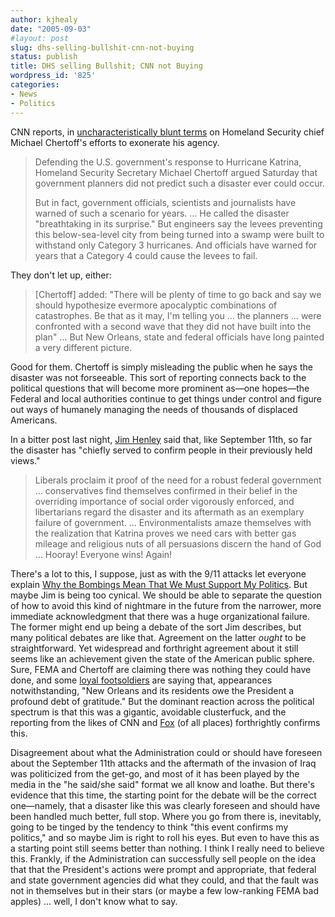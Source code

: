```yaml
---
author: kjhealy
date: "2005-09-03"
#layout: post
slug: dhs-selling-bullshit-cnn-not-buying
status: publish
title: DHS selling Bullshit; CNN not Buying
wordpress_id: '825'
categories:
- News
- Politics
---
```


CNN reports, in [uncharacteristically blunt terms](http://www.cnn.com/2005/US/09/03/katrina.chertoff/index.html) on Homeland Security chief Michael Chertoff's efforts to exonerate his agency.

> Defending the U.S. government's response to Hurricane Katrina, Homeland Security Secretary Michael Chertoff argued Saturday that government planners did not predict such a disaster ever could occur.
>
> But in fact, government officials, scientists and journalists have warned of such a scenario for years. ... He called the disaster "breathtaking in its surprise." But engineers say the levees preventing this below-sea-level city from being turned into a swamp were built to withstand only Category 3 hurricanes. And officials have warned for years that a Category 4 could cause the levees to fail.

They don't let up, either:

> [Chertoff] added: "There will be plenty of time to go back and say we should hypothesize evermore apocalyptic combinations of catastrophes. Be that as it may, I'm telling you … the planners … were confronted with a second wave that they did not have built into the plan" ... But New Orleans, state and federal officials have long painted a very different picture.

Good for them. Chertoff is simply misleading the public when he says the disaster was not forseeable. This sort of reporting connects back to the political questions that will become more prominent as—one hopes—the Federal and local authorities continue to get things under control and figure out ways of humanely managing the needs of thousands of displaced Americans.

In a bitter post last night, [Jim Henley](http://highclearing.com/index.php/archives/2005/09/03/4590) said that, like September 11th, so far the disaster has "chiefly served to confirm people in their previously held views."

> Liberals proclaim it proof of the need for a robust federal government … conservatives find themselves confirmed in their belief in the overriding importance of social order vigorously enforced, and libertarians regard the disaster and its aftermath as an exemplary failure of government. ... Environmentalists amaze themselves with the realization that Katrina proves we need cars with better gas mileage and religious nuts of all persuasions discern the hand of God … Hooray! Everyone wins! Again!

There's a lot to this, I suppose, just as with the 9/11 attacks let everyone explain [Why the Bombings Mean That We Must Support My Politics](http://www.adequacy.org/public/stories/2001.9.12.102423.271.html). But maybe Jim is being too cynical. We should be able to separate the question of how to avoid this kind of nightmare in the future from the narrower, more immediate acknowledgment that there was a huge organizational failure. The former might end up being a debate of the sort Jim describes, but many political debates are like that. Agreement on the latter *ought* to be straightforward. Yet widespread and forthright agreement about it still seems like an achievement given the state of the American public sphere. Sure, FEMA and Chertoff are claiming there was nothing they could have done, and some [loyal footsoldiers](http://powerlineblog.com/archives/011549.php) are saying that, appearances notwithstanding, "New Orleans and its residents owe the President a profound debt of gratitude." But the dominant reaction across the political spectrum is that this was a gigantic, avoidable clusterfuck, and the reporting from the likes of CNN and [Fox](http://crookedtimber.org/2005/09/03/this-is-all-the-perspective-you-need/) (of all places) forthrightly confirms this.

Disagreement about what the Administration could or should have foreseen about the September 11th attacks and the aftermath of the invasion of Iraq was politicized from the get-go, and most of it has been played by the media in the "he said/she said" format we all know and loathe. But there's evidence that this time, the starting point for the debate will be the correct one—namely, that a disaster like this was clearly foreseen and should have been handled much better, full stop. Where you go from there is, inevitably, going to be tinged by the tendency to think "this event confirms my politics," and so maybe Jim is right to roll his eyes. But even to have this as a starting point still seems better than nothing. I think I really need to believe this. Frankly, if the Administration can successfully sell people on the idea that that the President's actions were prompt and appropriate, that federal and state government agencies did what they could, and that the fault was not in themselves but in their stars (or maybe a few low-ranking FEMA bad apples) ... well, I don't know what to say.
